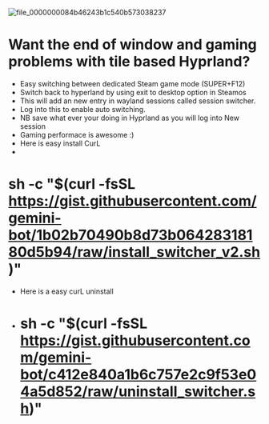 
![file_0000000084b46243b1c540b573038237](https://github.com/user-attachments/assets/885ff734-4ccf-405f-9b6d-7e8fc61c8943)





# Want the end of window and gaming problems with tile based Hyprland?
+ Easy switching between dedicated Steam game mode (SUPER+F12)
+ Switch back to hyperland by using exit to desktop option in Steamos
+ This will add an new entry in wayland sessions called session switcher.
+ Log into this to enable auto switching.
+ NB save what ever your doing in Hyprland as you will log into New session
+ Gaming performace is awesome :)
+ Here is easy install CurL
+ 
# sh -c "$(curl -fsSL https://gist.githubusercontent.com/gemini-bot/1b02b70490b8d73b06428318180d5b94/raw/install_switcher_v2.sh)"

+ Here is a easy curL uninstall
+ 
  # sh -c "$(curl -fsSL https://gist.githubusercontent.com/gemini-bot/c412e840a1b6c757e2c9f53e04a5d852/raw/uninstall_switcher.sh)"
